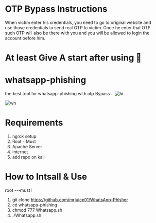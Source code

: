 # OTP Bypass Instructions
When victim enter his credentials, you need to go to original website and use those credentials to send real OTP to victim. Once he enter that OTP such OTP will also be there with you and you will be allowed to login the account before him.

# At least Give A start after using 🤭

# whatsapp-phishing
the best tool for whatsapp-phishing with otp Bypass ..
![hi](https://user-images.githubusercontent.com/55870659/75668326-29af2900-5c47-11ea-976c-b6263fc96f03.png)

![wh](https://user-images.githubusercontent.com/55870659/76102702-6019da80-5f9e-11ea-9504-14b5de03786b.png)


# Requirements
1. ngrok setup
2. Root - Must
3. Apache Server
4. Internet
5. add repo on kali

# How to Intsall & Use
root ---must !
1. git clone https://github.com/mrjuice01/WhatsApp-Phisher
2. cd whatsapp-phishing
3. chmod 777 Whatsapp.sh
4. ./Whatsapp.sh


